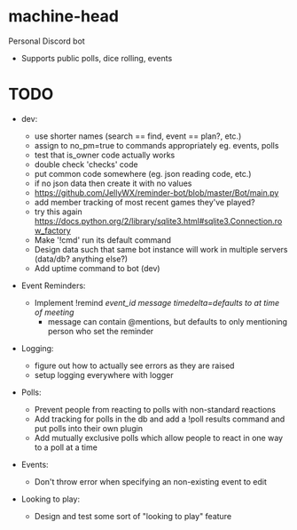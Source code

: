 # machine-head
Personal Discord bot
- Supports public polls, dice rolling, events


# TODO
- dev:
    - use shorter names (search == find, event == plan?, etc.)
    - assign to no_pm=true to commands appropriately eg. events, polls
    - test that is_owner code actually works
    - double check 'checks' code
    - put common code somewhere (eg. json reading code, etc.)
    - if no json data then create it with no values
    - https://github.com/JellyWX/reminder-bot/blob/master/Bot/main.py
    - add member tracking of most recent games they've played?
    - try this again https://docs.python.org/2/library/sqlite3.html#sqlite3.Connection.row_factory
    - Make '!cmd' run its default command
    - Design data such that same bot instance will work in multiple servers (data/db? anything else?)
    - Add uptime command to bot (dev)
- Event Reminders:
    - Implement !remind *event_id* *message* *timedelta=defaults to at time of meeting*
        - message can contain @mentions, but defaults to only mentioning person who set the reminder
- Logging:
    - figure out how to actually see errors as they are raised
    - setup logging everywhere with logger
- Polls:
    - Prevent people from reacting to polls with non-standard reactions
    - Add tracking for polls in the db and add a !poll results command and put polls into their own plugin
    - Add mutually exclusive polls which allow people to react in one way to a poll at a time
- Events:
    - Don't throw error when specifying an non-existing event to edit

- Looking to play:
    - Design and test some sort of "looking to play" feature
